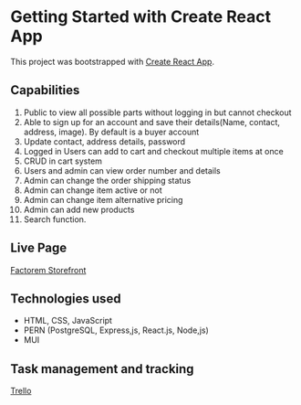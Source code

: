 # Getting Started with Create React App

This project was bootstrapped with [Create React App](https://github.com/facebook/create-react-app).

## Capabilities

1. Public to view all possible parts without logging in but cannot checkout
2. Able to sign up for an account and save their details(Name, contact, address, image). By default is a buyer account
3. Update contact, address details, password
4. Logged in Users can add to cart and checkout multiple items at once
5. CRUD in cart system
6. Users and admin can view order number and details
7. Admin can change the order shipping status
8. Admin can change item active or not
9. Admin can change item alternative pricing
10. Admin can add new products
11. Search function. 

## Live Page
[Factorem Storefront](https://factoremstore.onrender.com/)

## Technologies used
- HTML, CSS, JavaScript
- PERN (PostgreSQL, Express,js, React.js, Node,js)
- MUI

## Task management and tracking
[Trello](https://trello.com/b/GqhQpcf6/factorem-storefront)


